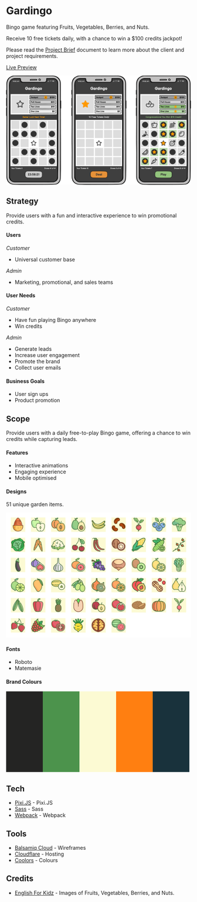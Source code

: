 # Gardingo

Bingo game featuring Fruits, Vegetables, Berries, and Nuts.

Receive 10 free tickets daily, with a chance to win a $100 credits jackpot!

Please read the [Project Brief](concept/Project_Brief.md) document to learn more about the client and project requirements.

[Live Preview](https://gardingo.pages.dev/)

![Game Screens](concept/Screens.png)

## Strategy

Provide users with a fun and interactive experience to win promotional credits.

#### Users

*Customer*

- Universal customer base

*Admin*

- Marketing, promotional, and sales teams

#### User Needs

*Customer*

* Have fun playing Bingo anywhere
* Win credits

*Admin*

* Generate leads
* Increase user engagement
* Promote the brand
* Collect user emails

#### Business Goals

* User sign ups
* Product promotion

## Scope

Provide users with a daily free-to-play Bingo game, offering a chance to win credits while capturing leads.

#### Features

* Interactive animations
* Engaging experience
* Mobile optimised

#### Designs

51 unique garden items.

![Game Items](concept/Game_Items.png)

#### Fonts

- Roboto
- Matemasie

#### Brand Colours

![Game Items](concept/Palette.png)

## Tech

- [Pixi.JS](https://pixijs.com/) - Pixi.JS
- [Sass](https://sass-lang.com/) - Sass
- [Webpack](https://webpack.js.org/) - Webpack

## Tools

- [Balsamiq Cloud](https://balsamiq.cloud/) - Wireframes
- [Cloudflare](https://www.cloudflare.com/) - Hosting
- [Coolors](https://coolors.co/) - Colours

## Credits

- [English For Kidz](https://www.englishforkidz.com/2019/04/fruits-vegetables-bingo-game.html) - Images of Fruits, Vegetables, Berries, and Nuts.